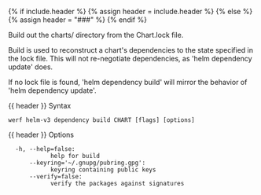 {% if include.header %}
{% assign header = include.header %}
{% else %}
{% assign header = "###" %}
{% endif %}

Build out the charts/ directory from the Chart.lock file.

Build is used to reconstruct a chart's dependencies to the state specified in
the lock file. This will not re-negotiate dependencies, as 'helm dependency update'
does.

If no lock file is found, 'helm dependency build' will mirror the behavior
of 'helm dependency update'.


{{ header }} Syntax

```shell
werf helm-v3 dependency build CHART [flags] [options]
```

{{ header }} Options

```shell
  -h, --help=false:
            help for build
      --keyring='~/.gnupg/pubring.gpg':
            keyring containing public keys
      --verify=false:
            verify the packages against signatures
```

